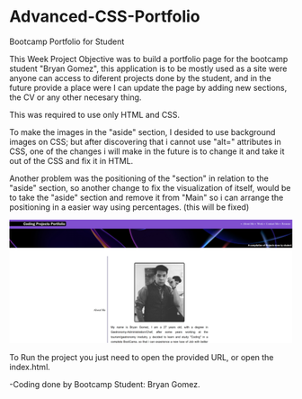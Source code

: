 # Advanced-CSS-Portfolio
Bootcamp Portfolio for Student

This Week Project Objective was to build a portfolio page for the bootcamp student "Bryan Gomez", this application is to be mostly used as a site were anyone can access to diferent projects done by the student, and in the future provide a place were I can update the page by adding new sections, the CV or any other necesary thing.

This was required to use only HTML and CSS.

To make the images in the "aside" section, I desided to use background images on CSS; but after discovering that i cannot use "alt=" attributes in CSS, one of the changes i will make in the future is to change it and take it out of the CSS and fix it in HTML.

Another problem was the positioning of the "section" in relation to the "aside" section, so another change to fix the visualization of itself, would be to take the "aside" section and remove it from "Main" so i can arrange the positioning in a easier way using percentages. (this will be fixed)

![Screenshot of WebPage](./Assets/project%20screenshot.png)

To Run the project you just need to open the provided URL, or open the index.html.

-Coding done by Bootcamp Student: Bryan Gomez.